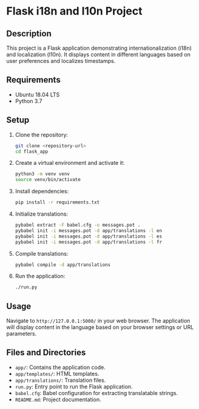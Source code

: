 # Flask i18n and l10n Project

## Description

This project is a Flask application demonstrating internationalization (i18n) and localization (l10n). It displays content in different languages based on user preferences and localizes timestamps.

## Requirements

- Ubuntu 18.04 LTS
- Python 3.7

## Setup

1. Clone the repository:
    ```bash
    git clone <repository-url>
    cd flask_app
    ```

2. Create a virtual environment and activate it:
    ```bash
    python3 -m venv venv
    source venv/bin/activate
    ```

3. Install dependencies:
    ```bash
    pip install -r requirements.txt
    ```

4. Initialize translations:
    ```bash
    pybabel extract -F babel.cfg -o messages.pot .
    pybabel init -i messages.pot -d app/translations -l en
    pybabel init -i messages.pot -d app/translations -l es
    pybabel init -i messages.pot -d app/translations -l fr
    ```

5. Compile translations:
    ```bash
    pybabel compile -d app/translations
    ```

6. Run the application:
    ```bash
    ./run.py
    ```

## Usage

Navigate to `http://127.0.0.1:5000/` in your web browser. The application will display content in the language based on your browser settings or URL parameters.

## Files and Directories

- `app/`: Contains the application code.
- `app/templates/`: HTML templates.
- `app/translations/`: Translation files.
- `run.py`: Entry point to run the Flask application.
- `babel.cfg`: Babel configuration for extracting translatable strings.
- `README.md`: Project documentation.
